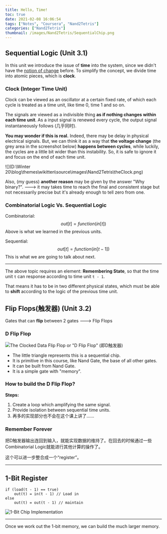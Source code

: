 ```yaml
---
title: Hello, Time!
toc: true
date: 2021-02-08 16:06:54
tags: ["Notes", "Coursera", "Nand2Tetris"]
categories: ["Nand2Tetris"]
thumbnail: /images/Nand2Tetris/SequentialChip.png
---
```




## Sequential Logic (Unit 3.1)

In this unit we introduce the issue of **time** into the system, since we didn't have the <u>notion of change</u> before. To simplify the concept, we divide time into atomic pieces, which is **clock**.

### Clock (Integer Time Unit)

Clock can be viewed as an oscillator at a certain fixed rate, of which each cycle is treated as a time unit, like time 0, time 1 and so on.

The signals are viewed as a indivisible thing **as if nothing changes within each time unit**. As a input signal is renewed every cycle, the output signal instantaneously follows (几乎同时). 

**You may wonder if this is real.** Indeed, there may be delay in physical electrical signals. But, we can think it as a way that **the voltage change** (the grey area in the screenshot below) **happens between cycles**, while luckily, the cycles are a little bit wider than this instability. So, it is safe to ignore it and focus on the end of each time unit. 

![](D:\Winter 20\blog\themes\wikitten\source\images\Nand2Tetris\theClock.png)

Also, (my guess) **another reason** may be given by the answer "Why binary?". ---> it may takes time to reach the final and consistent stage but not necessarily precise but it's already enough to tell zero from one.

### Combinatorial Logic Vs. Sequential Logic

Combinatorial: 
$$
out[t] = function(in[t])
$$
Above is what we learned in the previous units.



Sequential:
$$
out[t] = function(in[t - 1])
$$
This is what we are going to talk about next.

---

The above topic requires an element: **Remembering State**, so that the time unit `t` can response according to time unit `t - 1`.

That means it has to be in two different physical states, which must be able to **shift** according to the logic of the previous time unit.

## Flip Flops(触发器) (Unit 3.2)

Gates that can **flip** between 2 gates ---> Flip Flops

### D Flip Flop

![The Clocked Data Flip Flop or "D Flip Flop" (即D触发器)](/images/Nand2Tetris/SequentialChip.png)

* The little triangle represents this is a sequential chip.
* It is primitive in this course, like Nand Gate, the base of all other gates.
* It can be built from Nand Gate.
* It is a simple gate with "memory".

### How to build the D Flip Flop?

**Steps:**

1. Create a loop which amplifying the same signal.
2. Provide isolation between sequential time units.
3. 再多的实现部分也不会在这个课上讲了……

### Remember Forever

把D触发器输出连回到输入，就能实现数据的维持了。在回去的时候通过一些Combinatorial Logic就能进行其他计算的操作了。

这个可以进一步整合成一个“register”。

---

## 1-Bit Register

```
if (load(t - 1) == true)
	out(t) = in(t - 1) // Load in 
else
	out(t) = out(t - 1) // maintain
```

![1-Bit Chip Implementation](/images/Nand2Tetris/registerImple.png)

---

Once we work out the 1-bit memory, we can build the much larger memory.




